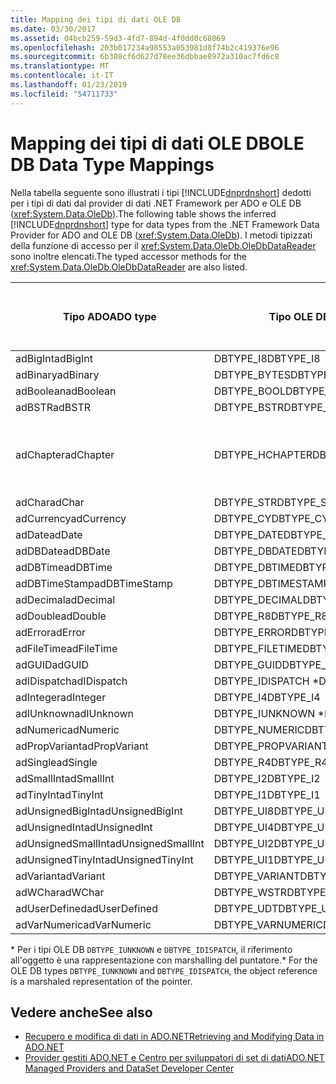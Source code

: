 ```yaml
---
title: Mapping dei tipi di dati OLE DB
ms.date: 03/30/2017
ms.assetid: 04bcb259-59d3-4fd7-894d-4f0dd0c68069
ms.openlocfilehash: 203b017234a98553a053981d8f74b2c419376e96
ms.sourcegitcommit: 6b308cf6d627d78ee36dbbae8972a310ac7fd6c8
ms.translationtype: MT
ms.contentlocale: it-IT
ms.lasthandoff: 01/23/2019
ms.locfileid: "54711733"
---
```

# <a name="ole-db-data-type-mappings"></a><span data-ttu-id="ef7ad-102">Mapping dei tipi di dati OLE DB</span><span class="sxs-lookup"><span data-stu-id="ef7ad-102">OLE DB Data Type Mappings</span></span>
<span data-ttu-id="ef7ad-103">Nella tabella seguente sono illustrati i tipi [!INCLUDE[dnprdnshort](../../../../includes/dnprdnshort-md.md)] dedotti per i tipi di dati dal provider di dati .NET Framework per ADO e OLE DB (<xref:System.Data.OleDb>).</span><span class="sxs-lookup"><span data-stu-id="ef7ad-103">The following table shows the inferred [!INCLUDE[dnprdnshort](../../../../includes/dnprdnshort-md.md)] type for data types from the .NET Framework Data Provider for ADO and OLE DB (<xref:System.Data.OleDb>).</span></span> <span data-ttu-id="ef7ad-104">I metodi tipizzati della funzione di accesso per il <xref:System.Data.OleDb.OleDbDataReader> sono inoltre elencati.</span><span class="sxs-lookup"><span data-stu-id="ef7ad-104">The typed accessor methods for the <xref:System.Data.OleDb.OleDbDataReader> are also listed.</span></span>  
  
|<span data-ttu-id="ef7ad-105">Tipo ADO</span><span class="sxs-lookup"><span data-stu-id="ef7ad-105">ADO type</span></span>|<span data-ttu-id="ef7ad-106">Tipo OLE DB</span><span class="sxs-lookup"><span data-stu-id="ef7ad-106">OLE DB type</span></span>|<span data-ttu-id="ef7ad-107">Tipo [!INCLUDE[dnprdnshort](../../../../includes/dnprdnshort-md.md)]</span><span class="sxs-lookup"><span data-stu-id="ef7ad-107">[!INCLUDE[dnprdnshort](../../../../includes/dnprdnshort-md.md)] type</span></span>|<span data-ttu-id="ef7ad-108">Funzione di accesso tipizzata [!INCLUDE[dnprdnshort](../../../../includes/dnprdnshort-md.md)]</span><span class="sxs-lookup"><span data-stu-id="ef7ad-108">[!INCLUDE[dnprdnshort](../../../../includes/dnprdnshort-md.md)] typed accessor</span></span>|  
|--------------|-----------------|----------------------------------------------------------------------|--------------------------------------------------------------------------------|  
|<span data-ttu-id="ef7ad-109">adBigInt</span><span class="sxs-lookup"><span data-stu-id="ef7ad-109">adBigInt</span></span>|<span data-ttu-id="ef7ad-110">DBTYPE_I8</span><span class="sxs-lookup"><span data-stu-id="ef7ad-110">DBTYPE_I8</span></span>|<span data-ttu-id="ef7ad-111">Int64</span><span class="sxs-lookup"><span data-stu-id="ef7ad-111">Int64</span></span>|<span data-ttu-id="ef7ad-112">GetInt64()</span><span class="sxs-lookup"><span data-stu-id="ef7ad-112">GetInt64()</span></span>|  
|<span data-ttu-id="ef7ad-113">adBinary</span><span class="sxs-lookup"><span data-stu-id="ef7ad-113">adBinary</span></span>|<span data-ttu-id="ef7ad-114">DBTYPE_BYTES</span><span class="sxs-lookup"><span data-stu-id="ef7ad-114">DBTYPE_BYTES</span></span>|<span data-ttu-id="ef7ad-115">Byte[]</span><span class="sxs-lookup"><span data-stu-id="ef7ad-115">Byte[]</span></span>|<span data-ttu-id="ef7ad-116">GetBytes()</span><span class="sxs-lookup"><span data-stu-id="ef7ad-116">GetBytes()</span></span>|  
|<span data-ttu-id="ef7ad-117">adBoolean</span><span class="sxs-lookup"><span data-stu-id="ef7ad-117">adBoolean</span></span>|<span data-ttu-id="ef7ad-118">DBTYPE_BOOL</span><span class="sxs-lookup"><span data-stu-id="ef7ad-118">DBTYPE_BOOL</span></span>|<span data-ttu-id="ef7ad-119">Boolean</span><span class="sxs-lookup"><span data-stu-id="ef7ad-119">Boolean</span></span>|<span data-ttu-id="ef7ad-120">GetBoolean()</span><span class="sxs-lookup"><span data-stu-id="ef7ad-120">GetBoolean()</span></span>|  
|<span data-ttu-id="ef7ad-121">adBSTR</span><span class="sxs-lookup"><span data-stu-id="ef7ad-121">adBSTR</span></span>|<span data-ttu-id="ef7ad-122">DBTYPE_BSTR</span><span class="sxs-lookup"><span data-stu-id="ef7ad-122">DBTYPE_BSTR</span></span>|<span data-ttu-id="ef7ad-123">String</span><span class="sxs-lookup"><span data-stu-id="ef7ad-123">String</span></span>|<span data-ttu-id="ef7ad-124">GetString()</span><span class="sxs-lookup"><span data-stu-id="ef7ad-124">GetString()</span></span>|  
|<span data-ttu-id="ef7ad-125">adChapter</span><span class="sxs-lookup"><span data-stu-id="ef7ad-125">adChapter</span></span>|<span data-ttu-id="ef7ad-126">DBTYPE_HCHAPTER</span><span class="sxs-lookup"><span data-stu-id="ef7ad-126">DBTYPE_HCHAPTER</span></span>|<span data-ttu-id="ef7ad-127">Supportato mediante `DataReader`.</span><span class="sxs-lookup"><span data-stu-id="ef7ad-127">Supported through the `DataReader`.</span></span> <span data-ttu-id="ef7ad-128">Visualizzare [recupero di dati tramite DataReader](../../../../docs/framework/data/adonet/retrieving-data-using-a-datareader.md).</span><span class="sxs-lookup"><span data-stu-id="ef7ad-128">See [Retrieving Data Using a DataReader](../../../../docs/framework/data/adonet/retrieving-data-using-a-datareader.md).</span></span>|<span data-ttu-id="ef7ad-129">GetValue()</span><span class="sxs-lookup"><span data-stu-id="ef7ad-129">GetValue()</span></span>|  
|<span data-ttu-id="ef7ad-130">adChar</span><span class="sxs-lookup"><span data-stu-id="ef7ad-130">adChar</span></span>|<span data-ttu-id="ef7ad-131">DBTYPE_STR</span><span class="sxs-lookup"><span data-stu-id="ef7ad-131">DBTYPE_STR</span></span>|<span data-ttu-id="ef7ad-132">String</span><span class="sxs-lookup"><span data-stu-id="ef7ad-132">String</span></span>|<span data-ttu-id="ef7ad-133">GetString()</span><span class="sxs-lookup"><span data-stu-id="ef7ad-133">GetString()</span></span>|  
|<span data-ttu-id="ef7ad-134">adCurrency</span><span class="sxs-lookup"><span data-stu-id="ef7ad-134">adCurrency</span></span>|<span data-ttu-id="ef7ad-135">DBTYPE_CY</span><span class="sxs-lookup"><span data-stu-id="ef7ad-135">DBTYPE_CY</span></span>|<span data-ttu-id="ef7ad-136">Decimal</span><span class="sxs-lookup"><span data-stu-id="ef7ad-136">Decimal</span></span>|<span data-ttu-id="ef7ad-137">GetDecimal()</span><span class="sxs-lookup"><span data-stu-id="ef7ad-137">GetDecimal()</span></span>|  
|<span data-ttu-id="ef7ad-138">adDate</span><span class="sxs-lookup"><span data-stu-id="ef7ad-138">adDate</span></span>|<span data-ttu-id="ef7ad-139">DBTYPE_DATE</span><span class="sxs-lookup"><span data-stu-id="ef7ad-139">DBTYPE_DATE</span></span>|<span data-ttu-id="ef7ad-140">DateTime</span><span class="sxs-lookup"><span data-stu-id="ef7ad-140">DateTime</span></span>|<span data-ttu-id="ef7ad-141">GetDateTime()</span><span class="sxs-lookup"><span data-stu-id="ef7ad-141">GetDateTime()</span></span>|  
|<span data-ttu-id="ef7ad-142">adDBDate</span><span class="sxs-lookup"><span data-stu-id="ef7ad-142">adDBDate</span></span>|<span data-ttu-id="ef7ad-143">DBTYPE_DBDATE</span><span class="sxs-lookup"><span data-stu-id="ef7ad-143">DBTYPE_DBDATE</span></span>|<span data-ttu-id="ef7ad-144">DateTime</span><span class="sxs-lookup"><span data-stu-id="ef7ad-144">DateTime</span></span>|<span data-ttu-id="ef7ad-145">GetDateTime()</span><span class="sxs-lookup"><span data-stu-id="ef7ad-145">GetDateTime()</span></span>|  
|<span data-ttu-id="ef7ad-146">adDBTime</span><span class="sxs-lookup"><span data-stu-id="ef7ad-146">adDBTime</span></span>|<span data-ttu-id="ef7ad-147">DBTYPE_DBTIME</span><span class="sxs-lookup"><span data-stu-id="ef7ad-147">DBTYPE_DBTIME</span></span>|<span data-ttu-id="ef7ad-148">DateTime</span><span class="sxs-lookup"><span data-stu-id="ef7ad-148">DateTime</span></span>|<span data-ttu-id="ef7ad-149">GetDateTime()</span><span class="sxs-lookup"><span data-stu-id="ef7ad-149">GetDateTime()</span></span>|  
|<span data-ttu-id="ef7ad-150">adDBTimeStamp</span><span class="sxs-lookup"><span data-stu-id="ef7ad-150">adDBTimeStamp</span></span>|<span data-ttu-id="ef7ad-151">DBTYPE_DBTIMESTAMP</span><span class="sxs-lookup"><span data-stu-id="ef7ad-151">DBTYPE_DBTIMESTAMP</span></span>|<span data-ttu-id="ef7ad-152">DateTime</span><span class="sxs-lookup"><span data-stu-id="ef7ad-152">DateTime</span></span>|<span data-ttu-id="ef7ad-153">GetDateTime()</span><span class="sxs-lookup"><span data-stu-id="ef7ad-153">GetDateTime()</span></span>|  
|<span data-ttu-id="ef7ad-154">adDecimal</span><span class="sxs-lookup"><span data-stu-id="ef7ad-154">adDecimal</span></span>|<span data-ttu-id="ef7ad-155">DBTYPE_DECIMAL</span><span class="sxs-lookup"><span data-stu-id="ef7ad-155">DBTYPE_DECIMAL</span></span>|<span data-ttu-id="ef7ad-156">Decimal</span><span class="sxs-lookup"><span data-stu-id="ef7ad-156">Decimal</span></span>|<span data-ttu-id="ef7ad-157">GetDecimal()</span><span class="sxs-lookup"><span data-stu-id="ef7ad-157">GetDecimal()</span></span>|  
|<span data-ttu-id="ef7ad-158">adDouble</span><span class="sxs-lookup"><span data-stu-id="ef7ad-158">adDouble</span></span>|<span data-ttu-id="ef7ad-159">DBTYPE_R8</span><span class="sxs-lookup"><span data-stu-id="ef7ad-159">DBTYPE_R8</span></span>|<span data-ttu-id="ef7ad-160">Double</span><span class="sxs-lookup"><span data-stu-id="ef7ad-160">Double</span></span>|<span data-ttu-id="ef7ad-161">GetDouble()</span><span class="sxs-lookup"><span data-stu-id="ef7ad-161">GetDouble()</span></span>|  
|<span data-ttu-id="ef7ad-162">adError</span><span class="sxs-lookup"><span data-stu-id="ef7ad-162">adError</span></span>|<span data-ttu-id="ef7ad-163">DBTYPE_ERROR</span><span class="sxs-lookup"><span data-stu-id="ef7ad-163">DBTYPE_ERROR</span></span>|<span data-ttu-id="ef7ad-164">ExternalException</span><span class="sxs-lookup"><span data-stu-id="ef7ad-164">ExternalException</span></span>|<span data-ttu-id="ef7ad-165">GetValue()</span><span class="sxs-lookup"><span data-stu-id="ef7ad-165">GetValue()</span></span>|  
|<span data-ttu-id="ef7ad-166">adFileTime</span><span class="sxs-lookup"><span data-stu-id="ef7ad-166">adFileTime</span></span>|<span data-ttu-id="ef7ad-167">DBTYPE_FILETIME</span><span class="sxs-lookup"><span data-stu-id="ef7ad-167">DBTYPE_FILETIME</span></span>|<span data-ttu-id="ef7ad-168">DateTime</span><span class="sxs-lookup"><span data-stu-id="ef7ad-168">DateTime</span></span>|<span data-ttu-id="ef7ad-169">GetDateTime()</span><span class="sxs-lookup"><span data-stu-id="ef7ad-169">GetDateTime()</span></span>|  
|<span data-ttu-id="ef7ad-170">adGUID</span><span class="sxs-lookup"><span data-stu-id="ef7ad-170">adGUID</span></span>|<span data-ttu-id="ef7ad-171">DBTYPE_GUID</span><span class="sxs-lookup"><span data-stu-id="ef7ad-171">DBTYPE_GUID</span></span>|<span data-ttu-id="ef7ad-172">Guid</span><span class="sxs-lookup"><span data-stu-id="ef7ad-172">Guid</span></span>|<span data-ttu-id="ef7ad-173">GetGuid()</span><span class="sxs-lookup"><span data-stu-id="ef7ad-173">GetGuid()</span></span>|  
|<span data-ttu-id="ef7ad-174">adIDispatch</span><span class="sxs-lookup"><span data-stu-id="ef7ad-174">adIDispatch</span></span>|<span data-ttu-id="ef7ad-175">DBTYPE_IDISPATCH \*</span><span class="sxs-lookup"><span data-stu-id="ef7ad-175">DBTYPE_IDISPATCH \*</span></span>|<span data-ttu-id="ef7ad-176">Oggetto</span><span class="sxs-lookup"><span data-stu-id="ef7ad-176">Object</span></span>|<span data-ttu-id="ef7ad-177">GetValue()</span><span class="sxs-lookup"><span data-stu-id="ef7ad-177">GetValue()</span></span>|  
|<span data-ttu-id="ef7ad-178">adInteger</span><span class="sxs-lookup"><span data-stu-id="ef7ad-178">adInteger</span></span>|<span data-ttu-id="ef7ad-179">DBTYPE_I4</span><span class="sxs-lookup"><span data-stu-id="ef7ad-179">DBTYPE_I4</span></span>|<span data-ttu-id="ef7ad-180">Int32</span><span class="sxs-lookup"><span data-stu-id="ef7ad-180">Int32</span></span>|<span data-ttu-id="ef7ad-181">GetInt32()</span><span class="sxs-lookup"><span data-stu-id="ef7ad-181">GetInt32()</span></span>|  
|<span data-ttu-id="ef7ad-182">adIUnknown</span><span class="sxs-lookup"><span data-stu-id="ef7ad-182">adIUnknown</span></span>|<span data-ttu-id="ef7ad-183">DBTYPE_IUNKNOWN \*</span><span class="sxs-lookup"><span data-stu-id="ef7ad-183">DBTYPE_IUNKNOWN \*</span></span>|<span data-ttu-id="ef7ad-184">Oggetto</span><span class="sxs-lookup"><span data-stu-id="ef7ad-184">Object</span></span>|<span data-ttu-id="ef7ad-185">GetValue()</span><span class="sxs-lookup"><span data-stu-id="ef7ad-185">GetValue()</span></span>|  
|<span data-ttu-id="ef7ad-186">adNumeric</span><span class="sxs-lookup"><span data-stu-id="ef7ad-186">adNumeric</span></span>|<span data-ttu-id="ef7ad-187">DBTYPE_NUMERIC</span><span class="sxs-lookup"><span data-stu-id="ef7ad-187">DBTYPE_NUMERIC</span></span>|<span data-ttu-id="ef7ad-188">Decimal</span><span class="sxs-lookup"><span data-stu-id="ef7ad-188">Decimal</span></span>|<span data-ttu-id="ef7ad-189">GetDecimal()</span><span class="sxs-lookup"><span data-stu-id="ef7ad-189">GetDecimal()</span></span>|  
|<span data-ttu-id="ef7ad-190">adPropVariant</span><span class="sxs-lookup"><span data-stu-id="ef7ad-190">adPropVariant</span></span>|<span data-ttu-id="ef7ad-191">DBTYPE_PROPVARIANT</span><span class="sxs-lookup"><span data-stu-id="ef7ad-191">DBTYPE_PROPVARIANT</span></span>|<span data-ttu-id="ef7ad-192">Oggetto</span><span class="sxs-lookup"><span data-stu-id="ef7ad-192">Object</span></span>|<span data-ttu-id="ef7ad-193">GetValue()</span><span class="sxs-lookup"><span data-stu-id="ef7ad-193">GetValue()</span></span>|  
|<span data-ttu-id="ef7ad-194">adSingle</span><span class="sxs-lookup"><span data-stu-id="ef7ad-194">adSingle</span></span>|<span data-ttu-id="ef7ad-195">DBTYPE_R4</span><span class="sxs-lookup"><span data-stu-id="ef7ad-195">DBTYPE_R4</span></span>|<span data-ttu-id="ef7ad-196">Single</span><span class="sxs-lookup"><span data-stu-id="ef7ad-196">Single</span></span>|<span data-ttu-id="ef7ad-197">GetFloat()</span><span class="sxs-lookup"><span data-stu-id="ef7ad-197">GetFloat()</span></span>|  
|<span data-ttu-id="ef7ad-198">adSmallInt</span><span class="sxs-lookup"><span data-stu-id="ef7ad-198">adSmallInt</span></span>|<span data-ttu-id="ef7ad-199">DBTYPE_I2</span><span class="sxs-lookup"><span data-stu-id="ef7ad-199">DBTYPE_I2</span></span>|<span data-ttu-id="ef7ad-200">Int16</span><span class="sxs-lookup"><span data-stu-id="ef7ad-200">Int16</span></span>|<span data-ttu-id="ef7ad-201">GetInt16()</span><span class="sxs-lookup"><span data-stu-id="ef7ad-201">GetInt16()</span></span>|  
|<span data-ttu-id="ef7ad-202">adTinyInt</span><span class="sxs-lookup"><span data-stu-id="ef7ad-202">adTinyInt</span></span>|<span data-ttu-id="ef7ad-203">DBTYPE_I1</span><span class="sxs-lookup"><span data-stu-id="ef7ad-203">DBTYPE_I1</span></span>|<span data-ttu-id="ef7ad-204">Byte</span><span class="sxs-lookup"><span data-stu-id="ef7ad-204">Byte</span></span>|<span data-ttu-id="ef7ad-205">GetByte()</span><span class="sxs-lookup"><span data-stu-id="ef7ad-205">GetByte()</span></span>|  
|<span data-ttu-id="ef7ad-206">adUnsignedBigInt</span><span class="sxs-lookup"><span data-stu-id="ef7ad-206">adUnsignedBigInt</span></span>|<span data-ttu-id="ef7ad-207">DBTYPE_UI8</span><span class="sxs-lookup"><span data-stu-id="ef7ad-207">DBTYPE_UI8</span></span>|<span data-ttu-id="ef7ad-208">UInt64</span><span class="sxs-lookup"><span data-stu-id="ef7ad-208">UInt64</span></span>|<span data-ttu-id="ef7ad-209">GetValue()</span><span class="sxs-lookup"><span data-stu-id="ef7ad-209">GetValue()</span></span>|  
|<span data-ttu-id="ef7ad-210">adUnsignedInt</span><span class="sxs-lookup"><span data-stu-id="ef7ad-210">adUnsignedInt</span></span>|<span data-ttu-id="ef7ad-211">DBTYPE_UI4</span><span class="sxs-lookup"><span data-stu-id="ef7ad-211">DBTYPE_UI4</span></span>|<span data-ttu-id="ef7ad-212">UInt32</span><span class="sxs-lookup"><span data-stu-id="ef7ad-212">UInt32</span></span>|<span data-ttu-id="ef7ad-213">GetValue()</span><span class="sxs-lookup"><span data-stu-id="ef7ad-213">GetValue()</span></span>|  
|<span data-ttu-id="ef7ad-214">adUnsignedSmallInt</span><span class="sxs-lookup"><span data-stu-id="ef7ad-214">adUnsignedSmallInt</span></span>|<span data-ttu-id="ef7ad-215">DBTYPE_UI2</span><span class="sxs-lookup"><span data-stu-id="ef7ad-215">DBTYPE_UI2</span></span>|<span data-ttu-id="ef7ad-216">UInt16</span><span class="sxs-lookup"><span data-stu-id="ef7ad-216">UInt16</span></span>|<span data-ttu-id="ef7ad-217">GetValue()</span><span class="sxs-lookup"><span data-stu-id="ef7ad-217">GetValue()</span></span>|  
|<span data-ttu-id="ef7ad-218">adUnsignedTinyInt</span><span class="sxs-lookup"><span data-stu-id="ef7ad-218">adUnsignedTinyInt</span></span>|<span data-ttu-id="ef7ad-219">DBTYPE_UI1</span><span class="sxs-lookup"><span data-stu-id="ef7ad-219">DBTYPE_UI1</span></span>|<span data-ttu-id="ef7ad-220">Byte</span><span class="sxs-lookup"><span data-stu-id="ef7ad-220">Byte</span></span>|<span data-ttu-id="ef7ad-221">GetByte()</span><span class="sxs-lookup"><span data-stu-id="ef7ad-221">GetByte()</span></span>|  
|<span data-ttu-id="ef7ad-222">adVariant</span><span class="sxs-lookup"><span data-stu-id="ef7ad-222">adVariant</span></span>|<span data-ttu-id="ef7ad-223">DBTYPE_VARIANT</span><span class="sxs-lookup"><span data-stu-id="ef7ad-223">DBTYPE_VARIANT</span></span>|<span data-ttu-id="ef7ad-224">Oggetto</span><span class="sxs-lookup"><span data-stu-id="ef7ad-224">Object</span></span>|<span data-ttu-id="ef7ad-225">GetValue()</span><span class="sxs-lookup"><span data-stu-id="ef7ad-225">GetValue()</span></span>|  
|<span data-ttu-id="ef7ad-226">adWChar</span><span class="sxs-lookup"><span data-stu-id="ef7ad-226">adWChar</span></span>|<span data-ttu-id="ef7ad-227">DBTYPE_WSTR</span><span class="sxs-lookup"><span data-stu-id="ef7ad-227">DBTYPE_WSTR</span></span>|<span data-ttu-id="ef7ad-228">String</span><span class="sxs-lookup"><span data-stu-id="ef7ad-228">String</span></span>|<span data-ttu-id="ef7ad-229">GetString()</span><span class="sxs-lookup"><span data-stu-id="ef7ad-229">GetString()</span></span>|  
|<span data-ttu-id="ef7ad-230">adUserDefined</span><span class="sxs-lookup"><span data-stu-id="ef7ad-230">adUserDefined</span></span>|<span data-ttu-id="ef7ad-231">DBTYPE_UDT</span><span class="sxs-lookup"><span data-stu-id="ef7ad-231">DBTYPE_UDT</span></span>|<span data-ttu-id="ef7ad-232">Non supportato</span><span class="sxs-lookup"><span data-stu-id="ef7ad-232">not supported</span></span>||  
|<span data-ttu-id="ef7ad-233">adVarNumeric</span><span class="sxs-lookup"><span data-stu-id="ef7ad-233">adVarNumeric</span></span>|<span data-ttu-id="ef7ad-234">DBTYPE_VARNUMERIC</span><span class="sxs-lookup"><span data-stu-id="ef7ad-234">DBTYPE_VARNUMERIC</span></span>|<span data-ttu-id="ef7ad-235">Non supportato</span><span class="sxs-lookup"><span data-stu-id="ef7ad-235">not supported</span></span>||  
  
 <span data-ttu-id="ef7ad-236">\* Per i tipi OLE DB `DBTYPE_IUNKNOWN` e `DBTYPE_IDISPATCH`, il riferimento all'oggetto è una rappresentazione con marshalling del puntatore.</span><span class="sxs-lookup"><span data-stu-id="ef7ad-236">\* For the OLE DB types `DBTYPE_IUNKNOWN` and `DBTYPE_IDISPATCH`, the object reference is a marshaled representation of the pointer.</span></span>  
  
## <a name="see-also"></a><span data-ttu-id="ef7ad-237">Vedere anche</span><span class="sxs-lookup"><span data-stu-id="ef7ad-237">See also</span></span>
- [<span data-ttu-id="ef7ad-238">Recupero e modifica di dati in ADO.NET</span><span class="sxs-lookup"><span data-stu-id="ef7ad-238">Retrieving and Modifying Data in ADO.NET</span></span>](../../../../docs/framework/data/adonet/retrieving-and-modifying-data.md)
- [<span data-ttu-id="ef7ad-239">Provider gestiti ADO.NET e Centro per sviluppatori di set di dati</span><span class="sxs-lookup"><span data-stu-id="ef7ad-239">ADO.NET Managed Providers and DataSet Developer Center</span></span>](https://go.microsoft.com/fwlink/?LinkId=217917)
